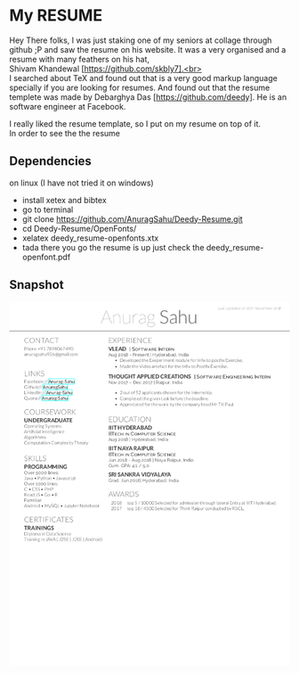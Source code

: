 My RESUME
==============

Hey There folks,
I was just staking one of my seniors at collage through github ;P and saw the resume on his website. It was a very organised and a resume with many feathers on his hat, <br>
Shivam Khandewal [https://github.com/skbly7].<br>
<br>
I searched about TeX and found out that is a very good markup language specially if you are looking for resumes. And found out that the resume templete was made by Debarghya Das [https://github.com/deedy]. He is an software engineer at Facebook.<br>

I really liked the resume template, so I put on my resume on top of it.<br>
In order to see the the resume<br>
## Dependencies
 on linux (I have not tried it on windows)
- install xetex and bibtex
- go to terminal
- git clone https://github.com/AnuragSahu/Deedy-Resume.git
- cd Deedy-Resume/OpenFonts/
- xelatex deedy_resume-openfonts.xtx
- tada there you go the resume is up just check the deedy_resume-openfont.pdf
 
 ## Snapshot
 
 ![Loading Resume Image](OpenFonts/my-sample.png)
